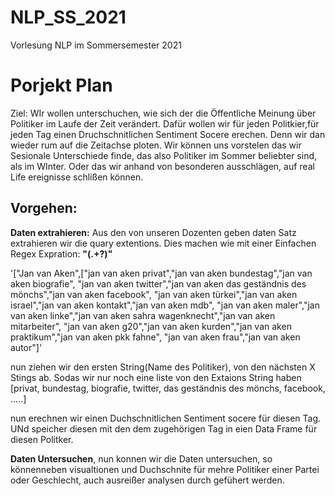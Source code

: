 # NLP_SS_2021
Vorlesung NLP im Sommersemester 2021

# Porjekt Plan

Ziel: WIr wollen unterschuchen, wie sich der die Öffentliche Meinung über Politiker im Laufe der Zeit verändert. 
Dafür wollen wir für jeden Politkier,für jeden Tag einen Druchschnitlichen Sentiment Socere erechen. Denn wir dan wieder rum auf die Zeitachse ploten.
Wir können uns vorstelen das wir Sesionale Unterschiede finde, das also Politiker im Sommer beliebter sind, als im WInter.
Oder das wir anhand von besonderen ausschlägen, auf real Life ereignisse schlißen können.

## Vorgehen: 

**Daten extrahieren:** Aus den von unseren Dozenten geben daten Satz extrahieren wir die quary extentions. Dies machen wie mit einer Einfachen Regex Expration: **"(.+?)"**

 '["Jan van Aken",["jan van aken privat","jan van aken bundestag","jan van aken biografie",
 "jan van aken twitter","jan van aken das geständnis des mönchs","jan van aken facebook",
 "jan van aken türkei","jan van aken israel","jan van aken kontakt","jan van aken mdb",
 "jan van aken maler","jan van aken linke","jan van aken sahra wagenknecht","jan van aken mitarbeiter",
 "jan van aken g20","jan van aken kurden","jan van aken praktikum","jan van aken pkk fahne",
 "jan van aken frau","jan van aken autor"]'
 
nun ziehen wir den ersten String(Name des Politiker), von den nächsten X Stings ab. Sodas wir nur noch eine liste von den Extaions String haben
[privat, bundestag, biografie, twitter, das geständnis des mönchs, facebook, .....]

nun erechnen wir einen Duchschnitlichen Sentiment socere für diesen Tag. UNd speicher diesen mit den dem zugehörigen Tag in eien Data Frame für diesen Politker. 



**Daten Untersuchen**, nun konnen wir die Daten untersuchen, so könnenneben visualtionen und Duchschnite für mehre Politiker einer Partei oder Geschlecht, 
auch ausreißer analysen durch gefühert werden.
 
